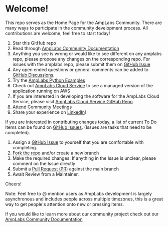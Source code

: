 

# Welcome!

This repo serves as the Home Page for the AmpLabs Community. There are many ways to participate in the community development process. All contributions are welcome, feel free to start today!

1. Star this GitHub repo
2. Read through [AmpLabs Community Documentation](https://amplabs.readthedocs.io/en/latest/)
3. Anything you see is wrong or would like to see different on any amplabs repo, please propose any changes on the corresponding repo. For issues with the amplabs repo, please submit them on [GitHub Issue](https://github.com/amplabs-ai/amplabs/issues)
4. Any open ended questions or general comments can be added to [GitHub Discussions](https://github.com/amplabs-ai/amplabs/discussions).
5. Try the [AmpLabs Python Examples](https://github.com/amplabs-ai/amplabs/tree/main/python)
6. Check out [AmpLabs Cloud Service](https://amplabs.ai) to see a managed version of the application running on AWS
7. If you are interested in developing the software for the AmpLabs Cloud Service, please visit [AmpLabs Cloud Service GitHub Repo](https://github.com/amplabs-ai/ampcloud-service)
8. Attend [Community Meetings](https://github.com/amplabs-ai/amplabs/wiki)
9. Share your experience on [LinkedIn](https://www.linkedin.com/company/amp-labs/)!

If you are interested in contributing changes today, a list of current To Do Items can be found on [GitHub Issues](https://github.com/amplabs-ai/amplabs/issues). (Issues are tasks that need to be completed).  

1. Assign a [GitHub Issue](https://github.com/amplabs-ai/amplabs/issues) to yourself that you are comfortable with completing.
2. [Fork the repo](https://github.com/amplabs-ai/amplabs/fork) and/or create a new branch
3. Make the required changes. If anything in the Issue is unclear, please comment on the Issue directly 
4. Submit a [Pull Request (PR)](https://github.com/amplabs-ai/amplabs/pulls) against the main branch
5. Await Review from a Maintainer.

Cheers!

Note: Feel free to @ mention users as AmpLabs development is largely asynchronous and includes people across multiple timezones, this is a great way to get people's attention onto new or pressing items.

If you would like to learn more about our community project check out our [AmpLabs Community Documentation](https://amplabs.readthedocs.io/en/latest/)
